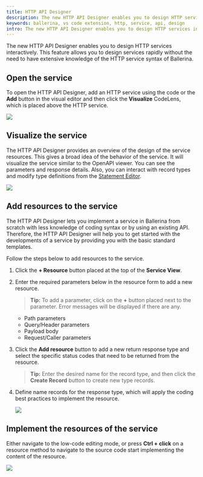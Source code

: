 ```yaml
---
title: HTTP API Designer
description: The new HTTP API Designer enables you to design HTTP services interactively. This feature allows you to design services rapidly without the need to have extensive knowledge of the HTTP service syntax of Ballerina. 
keywords: ballerina, vs code extension, http, service, api, design
intro: The new HTTP API Designer enables you to design HTTP services interactively. This feature allows you to design services rapidly without the need to have extensive knowledge of the HTTP service syntax of Ballerina. 
---
```


The new HTTP API Designer enables you to design HTTP services interactively. This feature allows you to design services rapidly without the need to have extensive knowledge of the HTTP service syntax of Ballerina. 

## Open the service 

To open the HTTP API Designer, add an HTTP service using the code or the **Add** button in the visual editor and then click the **Visualize** CodeLens, which is placed above the HTTP service.

<img src="/learn/images/vs-code-extension/release-notes/v-4.0.0/service-design.gif" class="cInlineImage-full"/>

## Visualize the service

The HTTP API Designer provides an overview of the design of the service resources. This gives a broad idea of the behavior of the service. It will visualize the service similar to the OpenAPI viewer. You can see the parameters and response details. Also, you can interact with record types and modify type definitions from the [Statement Editor](/learn/vs-code-extension/references/statement-editor/call-a-ballerina-package-function/).

<img src="/learn/images/vs-code-extension/visual-programming/http-api-designer/visualize.gif" class="cInlineImage-full"/>

## Add resources to the service

The HTTP API Designer lets you implement a service in Ballerina from scratch with less knowledge of coding syntax or by using an existing API. Therefore, the HTTP API Designer will help you to get started with the developments of a service by providing you with the basic standard templates.

Follow the steps below to add resources to the service.

1. Click the **+ Resource** button placed at the top of the **Service View**.

2. Enter the required parameters below in the resource form to add a new resource.

    >**Tip:** To add a parameter, click on the **+** button placed next to the parameter. Error messages will be displayed if there are any.

    - Path parameters
    - Query/Header parameters
    - Payload body
    - Request/Caller parameters

3. Click the **Add resource** button to add a new return response type and select the specific status codes that need to be returned from the resource.

    >**Tip:** Enter the desired name for the record type, and then click the **Create Record** button to create new type records.

4. Define name records for the response type, which will apply the coding best practices to implement the resource.

    <img src="/learn/images/vs-code-extension/visual-programming/http-api-designer/edit-api.gif" class="cInlineImage-full"/>

## Implement the resources of the service

Either navigate to the low-code editing mode, or press **Ctrl + click** on a resource method to navigate to the source code  start implementing the content of the resource.

<img src="/learn/images/vs-code-extension/visual-programming/http-api-designer/navigation.gif" class="cInlineImage-full"/>
